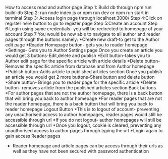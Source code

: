 How to access read and author page
Step 1: Build db through npm run build-db 
Step 2: run node index.js or npm run dev or npm run start in terminal
Step 3: Access login page through localhost:3000/
Step 4:Click on register here button to go to register page
Step 5:Create an account
Step 6:Login using same credentials- you will be redirected to homepage of your account
Step 7:You would be now able to navigate to all author and reader pages through the buttons namely:
*Create new draft-to get to the Author edit page
*Reader Homepage button- gets you to reader homepage
*Settings- Gets you to Author Settings page
Once you create an article you would get 3 buttons-Edit,delete and publish
*Edit button-takes you to Author edit page for the specific article with article details
*Delete button-Removes the specific article from database and from Author homepage
*Publish button-Adds article to published articles section
Once you publish an article you would get 2 more buttons-Share button and delete button
*Share button- Brings you to reader page for the specific article
*Delete button- removes article from the published articles section
Back buttons
*For author pages that are not the author homepage, there is a back button that will bring you back to author homepage
*For reader pages that are not the reader homepage, there is a back button that will bring you back to reader homepage
Logout Button
*This is to logout of account- preventing any unauthorised access to author homepages, reader pages would still be accessible through url
*If you do not logout- author homepages will still be accessible through url
*Once you logout, cookie is cleared, preventing any unauthorised access to author pages through typing the url
*Login again to gain access
Reader pages
* Reader homepage and article pages can be access through their urls as well as they have not been secured with password authentication

